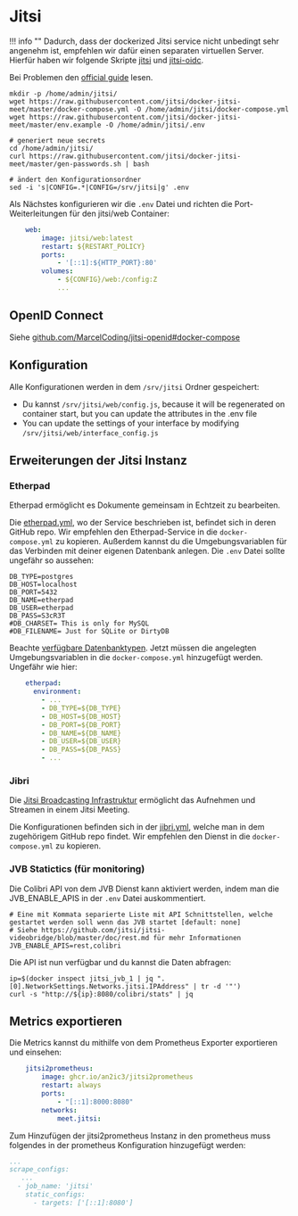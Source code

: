 # Jitsi

!!! info ""
	Dadurch, dass der dockerized Jitsi service nicht unbedingt sehr angenehm ist, empfehlen wir dafür einen separaten 
	virtuellen Server.
	Hierfür haben wir folgende Skripte [jitsi](https://github.com/secshellnet/docs/blob/main/scripts/jitsi.sh)
	und [jitsi-oidc](https://github.com/secshellnet/docs/blob/main/scripts/jitsi-oidc.sh).

Bei Problemen den [official guide](https://jitsi.github.io/handbook/docs/devops-guide/devops-guide-docker) lesen.

```shell
mkdir -p /home/admin/jitsi/
wget https://raw.githubusercontent.com/jitsi/docker-jitsi-meet/master/docker-compose.yml -O /home/admin/jitsi/docker-compose.yml
wget https://raw.githubusercontent.com/jitsi/docker-jitsi-meet/master/env.example -O /home/admin/jitsi/.env

# generiert neue secrets
cd /home/admin/jitsi/
curl https://raw.githubusercontent.com/jitsi/docker-jitsi-meet/master/gen-passwords.sh | bash

# ändert den Konfigurationsordner
sed -i 's|CONFIG=.*|CONFIG=/srv/jitsi|g' .env
```

Als Nächstes konfigurieren wir die `.env` Datei und richten die Port-Weiterleitungen für den jitsi/web Container:
```yaml
    web:
        image: jitsi/web:latest
        restart: ${RESTART_POLICY}
        ports:
            - '[::1]:${HTTP_PORT}:80'
        volumes:
            - ${CONFIG}/web:/config:Z
            ...
```

## OpenID Connect
Siehe [github.com/MarcelCoding/jitsi-openid#docker-compose](https://github.com/MarcelCoding/jitsi-openid#docker-compose)

## Konfiguration
Alle Konfigurationen werden in dem `/srv/jitsi` Ordner gespeichert:
- Du kannst `/srv/jitsi/web/config.js`, because it will be regenerated on container start, but you can update the
  attributes in the .env file
- You can update the settings of your interface by modifying `/srv/jitsi/web/interface_config.js`


## Erweiterungen der Jitsi Instanz
### Etherpad
Etherpad ermöglicht es Dokumente gemeinsam in Echtzeit zu bearbeiten.

Die [etherpad.yml](https://github.com/jitsi/docker-jitsi-meet/blob/master/etherpad.yml), wo der Service beschrieben ist,
befindet sich in deren GitHub repo.
Wir empfehlen den Etherpad-Service in die `docker-compose.yml` zu kopieren.
Außerdem kannst du die Umgebungsvariablen für das Verbinden mit deiner eigenen Datenbank anlegen. Die `.env` Datei
sollte ungefähr so aussehen:
```shell
DB_TYPE=postgres
DB_HOST=localhost
DB_PORT=5432
DB_NAME=etherpad
DB_USER=etherpad
DB_PASS=S3cR3T
#DB_CHARSET= This is only for MySQL
#DB_FILENAME= Just for SQLite or DirtyDB
```
Beachte [verfügbare Datenbanktypen](https://www.npmjs.com/package/ueberdb2).
Jetzt müssen die angelegten Umgebungsvariablen in die `docker-compose.yml` hinzugefügt werden. Ungefähr wie hier:
```yaml
    etherpad:
      environment:
        - ...
        - DB_TYPE=${DB_TYPE}
        - DB_HOST=${DB_HOST}
        - DB_PORT=${DB_PORT}
        - DB_NAME=${DB_NAME}
        - DB_USER=${DB_USER}
        - DB_PASS=${DB_PASS}
        - ...
```

### Jibri
Die [Jitsi Broadcasting Infrastruktur](https://github.com/jitsi/jibri) ermöglicht das Aufnehmen und Streamen in einem
Jitsi Meeting.

Die Konfigurationen befinden sich in der [jibri.yml](https://github.com/jitsi/docker-jitsi-meet/blob/master/jibri.yml),
welche man in dem zugehörigem GitHub repo findet.
Wir empfehlen den Dienst in die `docker-compose.yml` zu kopieren.


### JVB Statictics (für monitoring)

Die Colibri API von dem JVB Dienst kann aktiviert werden, indem man die JVB_ENABLE_APIS in der `.env` Datei
auskommentiert.

```shell
# Eine mit Kommata separierte Liste mit API Schnittstellen, welche gestartet werden soll wenn das JVB startet [default: none]
# Siehe https://github.com/jitsi/jitsi-videobridge/blob/master/doc/rest.md für mehr Informationen
JVB_ENABLE_APIS=rest,colibri
```

Die API ist nun verfügbar und du kannst die Daten abfragen:
```shell
ip=$(docker inspect jitsi_jvb_1 | jq ".[0].NetworkSettings.Networks.jitsi.IPAddress" | tr -d '"')
curl -s "http://${ip}:8080/colibri/stats" | jq
```

## Metrics exportieren
Die Metrics kannst du mithilfe von dem Prometheus Exporter exportieren und einsehen:

```yaml
    jitsi2prometheus:
        image: ghcr.io/an2ic3/jitsi2prometheus
        restart: always
		ports:
			- "[::1]:8000:8080"
        networks:
            meet.jitsi:
```

Zum Hinzufügen der jitsi2prometheus Instanz in den prometheus muss folgendes in der prometheus Konfiguration hinzugefügt
werden:

```yaml
...
scrape_configs:
   ...
  - job_name: 'jitsi'
    static_configs:
      - targets: ['[::1]:8080']
```
